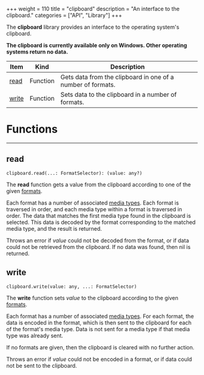 +++
weight = 110
title = "clipboard"
description = "An interface to the clipboard."
categories = ["API", "Library"]
+++

The **clipboard** library provides an interface to the operating system's
clipboard.

**The clipboard is currently available only on Windows. Other operating**
**systems return no data.**

<div class="api-list one two">

| Item | Kind | Description |
| --- | --- | --- |
| [read](#read) | Function | Gets data from the clipboard in one of a number of formats. |
| [write](#write) | Function | Sets data to the clipboard in a number of formats. |

</div>

# Functions

----

## read

 `clipboard.read(...: FormatSelector): (value: any?)`

The **read** function gets a value from the clipboard according to one of
the given [formats](/api/formats).

Each format has a number of associated [media types](https://en.wikipedia.org/wiki/Media_type). Each format is
traversed in order, and each media type within a format is traversed in order.
The data that matches the first media type found in the clipboard is selected.
This data is decoded by the format corresponding to the matched media type, and
the result is returned.

Throws an error if *value* could not be decoded from the format, or if
data could not be retrieved from the clipboard. If no data was found, then nil
is returned.

## write

 `clipboard.write(value: any, ...: FormatSelector)`

The **write** function sets *value* to the clipboard according to the
given [formats](/api/formats).

Each format has a number of associated [media types](https://en.wikipedia.org/wiki/Media_type). For each
format, the data is encoded in the format, which is then sent to the clipboard
for each of the format's media type. Data is not sent for a media type if that
media type was already sent.

If no formats are given, then the clipboard is cleared with no further
action.

Throws an error if *value* could not be encoded in a format, or if data
could not be sent to the clipboard.